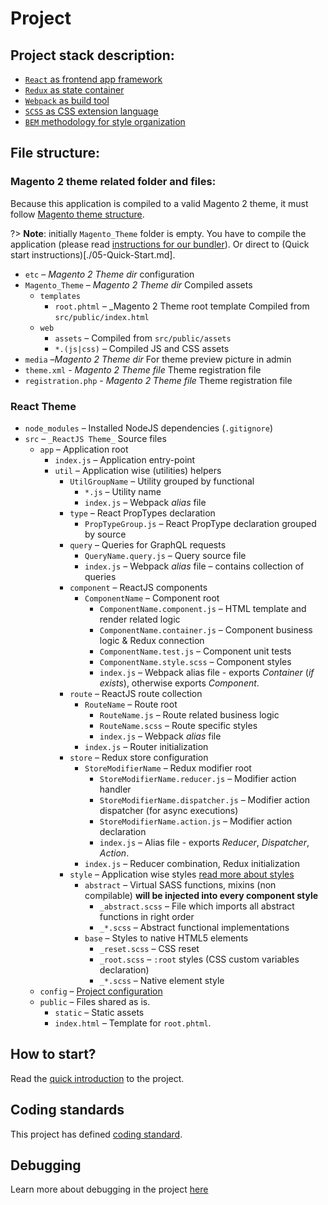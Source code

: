 # Project

## Project stack description:

-   [`React` as frontend app framework](https://reactjs.org)
-   [`Redux` as state container](/theme/Redux.md)
-   [`Webpack` as build tool](/theme/Webpack.md)
-   [`SCSS` as CSS extension language](https://sass-lang.com)
-   [`BEM` methodology for style organization](/theme/07-BEM)

## File structure:

### Magento 2 theme related folder and files:

Because this application is compiled to a valid Magento 2 theme, it must follow [Magento theme structure](https://devdocs.magento.com/guides/v2.3/frontend-dev-guide/themes/theme-structure.html).

?> **Note**: initially `Magento_Theme` folder is empty. You have to compile the application (please read [instructions for our bundler](/theme04-Webpack.md)). Or direct to (Quick start instructions)[./05-Quick-Start.md].

-   `etc` – _Magento 2 Theme dir_ configuration
-   `Magento_Theme` – _Magento 2 Theme dir_ Compiled assets
    -   `templates` 
        -   `root.phtml` – \_Magento 2 Theme root template Compiled from `src/public/index.html`
    -   `web`
        -   `assets` – Compiled from `src/public/assets`
        -   `*.(js|css)` – Compiled JS and CSS assets
-   `media` –_Magento 2 Theme dir_ For theme preview picture in admin
-   `theme.xml` - _Magento 2 Theme file_ Theme registration file
-   `registration.php` - _Magento 2 Theme file_ Theme registration file

### React Theme

-   `node_modules` – Installed NodeJS dependencies (`.gitignore`)
-   `src` – `_ReactJS Theme_` Source files
    -   `app` – Application root
        -   `index.js` – Application entry-point
        -   `util` – Application wise (utilities) helpers
            -   `UtilGroupName` – Utility grouped by functional
                -   `*.js` – Utility name
                -   `index.js` – Webpack _alias_ file
            -   `type` – React PropTypes declaration 
                -   `PropTypeGroup.js` – React PropType declaration grouped by source
            -   `query` – Queries for GraphQL requests
                -   `QueryName.query.js` – Query source file
                -   `index.js` – Webpack _alias_ file – contains collection of queries
            -   `component` – ReactJS components
                -   `ComponentName` – Component root
                    -   `ComponentName.component.js` – HTML template and render related logic
                    -   `ComponentName.container.js` – Component business logic & Redux connection
                    -   `ComponentName.test.js` – Component unit tests
                    -   `ComponentName.style.scss` – Component styles 
                    -   `index.js` – Webpack alias file - exports _Container_ (_if exists_), otherwise exports _Component_.
            -   `route` – ReactJS route collection
                -   `RouteName` – Route root
                    -   `RouteName.js` – Route related business logic
                    -   `RouteName.scss` – Route specific styles 
                    -   `index.js` – Webpack _alias_ file
                -   `index.js` – Router initialization
            -   `store` – Redux store configuration
                -   `StoreModifierName` – Redux modifier root
                    -   `StoreModifierName.reducer.js` – Modifier action handler
                    -   `StoreModifierName.dispatcher.js` – Modifier action dispatcher (for async executions)
                    -   `StoreModifierName.action.js` – Modifier action declaration
                    -   `index.js` – Alias file - exports _Reducer_, _Dispatcher_, _Action_.
                -   `index.js` – Reducer combination, Redux initialization
            -   `style` – Application wise styles [read more about styles](/theme/06-Styles.md)
                -   `abstract` – Virtual SASS functions, mixins (non compilable) **will be injected into every component style**
                    -   `_abstract.scss` – File which imports all abstract functions in right order
                    -   `_*.scss` – Abstract functional implementations
                -   `base` – Styles to native HTML5 elements
                    -   `_reset.scss` – CSS reset
                    -   `_root.scss` – `:root` styles (CSS custom variables declaration)
                    -   `_*.scss` – Native element style
    -   `config` – [Project configuration](/theme/03-Configuration.md)
    -   `public` – Files shared as is.
        -   `static` – Static assets
        -   `index.html` – Template for `root.phtml`.

## How to start?

Read the [quick introduction](/theme/02-Overview.md) to the project.

## Coding standards

This project has defined [coding standard](/theme/08-Standard.md).

## Debugging

Learn more about debugging in the project [here](/theme/09-Debuggers.md)
